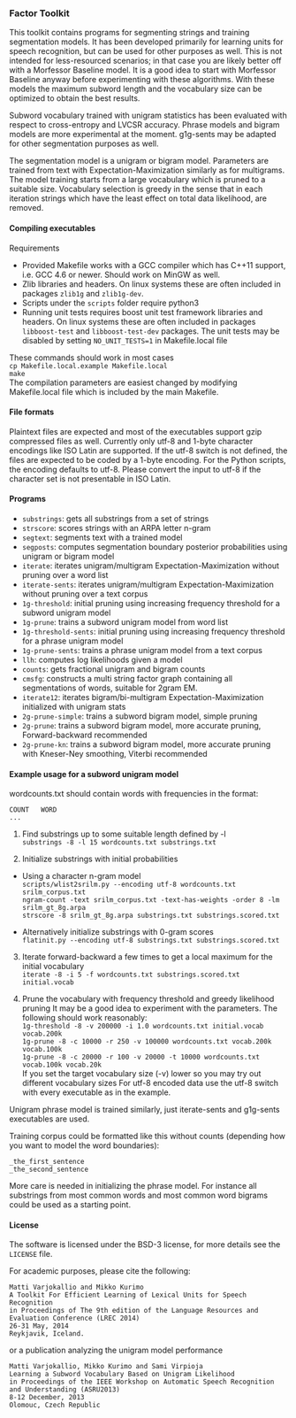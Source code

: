 ### Factor Toolkit

This toolkit contains programs for segmenting strings and training segmentation models.
It has been developed primarily for learning units for speech recognition,
but can be used for other purposes as well. This is not intended for less-resourced scenarios;
in that case you are likely better off with a Morfessor Baseline model.
It is a good idea to start with Morfessor Baseline anyway before experimenting with these algorithms.
With these models the maximum subword length and the vocabulary size can be optimized
to obtain the best results.

Subword vocabulary trained with unigram statistics
has been evaluated with respect to cross-entropy and LVCSR accuracy. Phrase models and bigram 
models are more experimental at the moment. g1g-sents may be adapted for 
other segmentation purposes as well.

The segmentation model is a unigram or bigram model.
Parameters are trained from text with Expectation-Maximization similarly as for multigrams.
The model training starts from a large vocabulary which is pruned to a suitable size.
Vocabulary selection is greedy in the sense that in each iteration strings which have the
least effect on total data likelihood, are removed.

#### Compiling executables

Requirements
* Provided Makefile works with a GCC compiler which has C++11 support, i.e. GCC 4.6 or newer. Should work on MinGW as well.
* Zlib libraries and headers. On linux systems these are often included in packages `zlib1g` and `zlib1g-dev`.
* Scripts under the `scripts` folder require python3
* Running unit tests requires boost unit test framework libraries and headers.
On linux systems these are often included in packages `libboost-test` and `libboost-test-dev` packages.
The unit tests may be disabled by setting `NO_UNIT_TESTS=1` in Makefile.local file

These commands should work in most cases  
`cp Makefile.local.example Makefile.local`  
`make`  
The compilation parameters are easiest changed by modifying Makefile.local file which is included by the main Makefile.

#### File formats

Plaintext files are expected and most of the executables support gzip compressed files as well.
Currently only utf-8 and 1-byte character encodings like ISO Latin are supported.
If the utf-8 switch is not defined, the files are expected to be coded by a 1-byte encoding.
For the Python scripts, the encoding defaults to utf-8.
Please convert the input to utf-8 if the character set is not presentable in ISO Latin.

#### Programs

* `substrings`: gets all substrings from a set of strings
* `strscore`: scores strings with an ARPA letter n-gram
* `segtext`: segments text with a trained model
* `segposts`: computes segmentation boundary posterior probabilities using unigram or bigram model
* `iterate`: iterates unigram/multigram Expectation-Maximization without pruning over a word list
* `iterate-sents`: iterates unigram/multigram Expectation-Maximization without pruning over a text corpus
* `1g-threshold`: initial pruning using increasing frequency threshold for a subword unigram model
* `1g-prune`: trains a subword unigram model from word list
* `1g-threshold-sents`: initial pruning using increasing frequency threshold for a phrase unigram model
* `1g-prune-sents`: trains a phrase unigram model from a text corpus
* `llh`: computes log likelihoods given a model
* `counts`: gets fractional unigram and bigram counts
* `cmsfg`: constructs a multi string factor graph containing all segmentations of words, suitable for 2gram EM.
* `iterate12`: iterates bigram/bi-multigram Expectation-Maximization initialized with unigram stats
* `2g-prune-simple`: trains a subword bigram model, simple pruning
* `2g-prune`: trains a subword bigram model, more accurate pruning, Forward-backward recommended
* `2g-prune-kn`: trains a subword bigram model, more accurate pruning with Kneser-Ney smoothing, Viterbi recommended

#### Example usage for a subword unigram model

wordcounts.txt should contain words with frequencies in the format:  
~~~~
COUNT	WORD  
...  
~~~~

1. Find substrings up to some suitable length defined by -l  
    `substrings -8 -l 15 wordcounts.txt substrings.txt`

2. Initialize substrings with initial probabilities
 * Using a character n-gram model  
    `scripts/wlist2srilm.py --encoding utf-8 wordcounts.txt srilm_corpus.txt`  
    `ngram-count -text srilm_corpus.txt -text-has-weights -order 8 -lm srilm_gt_8g.arpa`  
    `strscore -8 srilm_gt_8g.arpa substrings.txt substrings.scored.txt`

 * Alternatively initialize substrings with 0-gram scores  
    `flatinit.py --encoding utf-8 substrings.txt substrings.scored.txt`

3. Iterate forward-backward a few times to get a local maximum for the initial vocabulary  
    `iterate -8 -i 5 -f wordcounts.txt substrings.scored.txt initial.vocab`

4. Prune the vocabulary with frequency threshold and greedy likelihood pruning
It may be a good idea to experiment with the parameters. The following should work reasonably:  
    `1g-threshold -8 -v 200000 -i 1.0 wordcounts.txt initial.vocab vocab.200k`  
    `1g-prune -8 -c 10000 -r 250 -v 100000 wordcounts.txt vocab.200k vocab.100k`  
    `1g-prune -8 -c 20000 -r 100 -v 20000 -t 10000 wordcounts.txt vocab.100k vocab.20k`  
If you set the target vocabulary size (-v) lower so you may try out different vocabulary sizes
For utf-8 encoded data use the utf-8 switch with every executable as in the example.

Unigram phrase model is trained similarly, just iterate-sents and g1g-sents executables are used.

Training corpus could be formatted like this without counts (depending how you want to model the word boundaries):  
~~~~
_the_first_sentence
_the_second_sentence
~~~~

More care is needed in initializing the phrase model.
For instance all substrings from most common words and most common word bigrams could be used as a starting point.

#### License

The software is licensed under the BSD-3 license, for more details see the `LICENSE` file.  

For academic purposes, please cite the following:
~~~~
Matti Varjokallio and Mikko Kurimo
A Toolkit For Efficient Learning of Lexical Units for Speech Recognition
in Proceedings of The 9th edition of the Language Resources and Evaluation Conference (LREC 2014)
26-31 May, 2014
Reykjavik, Iceland.
~~~~

or a publication analyzing the unigram model performance
~~~~
Matti Varjokallio, Mikko Kurimo and Sami Virpioja
Learning a Subword Vocabulary Based on Unigram Likelihood
in Proceedings of the IEEE Workshop on Automatic Speech Recognition and Understanding (ASRU2013)
8-12 December, 2013
Olomouc, Czech Republic
~~~~
